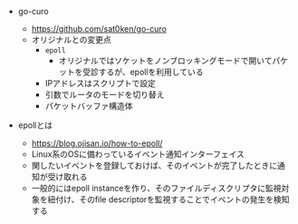 - go-curo
    - https://github.com/sat0ken/go-curo
    - オリジナルとの変更点
        - `epoll`
            - オリジナルではソケットをノンブロッキングモードで開いてパケットを受診するが、epollを利用している
        - IPアドレスはスクリプトで設定
        - 引数でルータのモードを切り替え
        - パケットバッファ構造体

- epollとは
    - https://blog.ojisan.io/how-to-epoll/
    - Linux系のOSに備わっているイベント通知インターフェイス
    - 関したいイベントを登録しておけば、そのイベントが完了したときに通知が受け取れる
    - 一般的にはepoll instanceを作り、そのファイルディスクリプタに監視対象を紐付け、そのfile descriptorを監視することでイベントの発生を検知する
